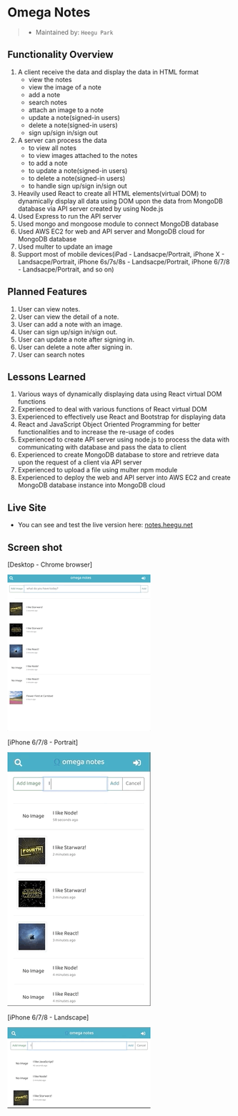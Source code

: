 # Omega Notes

> - Maintained by: `Heegu Park`


## Functionality Overview
1. A client receive the data and display the data in HTML format
    - view the notes
    - view the image of a note
    - add a note
    - search notes
    - attach an image to a note
    - update a note(signed-in users)
    - delete a note(signed-in users)
    - sign up/sign in/sign out
2. A server can process the data 
    - to view all notes
    - to view images attached to the notes
    - to add a note
    - to update a note(signed-in users)
    - to delete a note(signed-in users)
    - to handle sign up/sign in/sign out
3. Heavily used React to create all HTML elements(virtual DOM) to dynamically display all data using DOM upon the data from MongoDB database via API server created by using Node.js
4. Used Express to run the API server
5. Used mongo and mongoose module to connect MongoDB database
6. Used AWS EC2 for web and API server and MongoDB cloud for MongoDB database
7. Used multer to update an image
8. Support most of mobile devices(iPad - Landsacpe/Portrait, iPhone X - Landsacpe/Portrait, iPhone 6s/7s/8s - Landsacpe/Portrait, iPhone 6/7/8 - Landsacpe/Portrait, and so on)

## Planned Features
1. User can view notes.
2. User can view the detail of a note.
3. User can add a note with an image.
4. User can sign up/sign in/sign out.
5. User can update a note after signing in.
6. User can delete a note after signing in.
7. User can search notes

## Lessons Learned
1. Various ways of dynamically displaying data using React virtual DOM functions
2. Experienced to deal with various functions of React virtual DOM
3. Experienced to effectively use React and Bootstrap for displaying data
4. React and JavaScript Object Oriented Programming for better functionalities and to increase the re-usage of codes
5. Experienced to create API server using node.js to process the data with communicating with database and pass the data to client
6. Experienced to create MongoDB database to store and retrieve data upon the request of a client via API server
7. Experienced to upload a file using multer npm module
8. Experienced to deploy the web and API server into AWS EC2 and create MongoDB database instance into MongoDB cloud

## Live Site
* You can see and test the live version here: <a href="https://notes.heegu.net" target="blank">notes.heegu.net</a>

## Screen shot
[Desktop - Chrome browser]

![Omega Notes](https://github.com/heegupark/omega-notes/blob/master/omega-notes-001.gif)

[iPhone 6/7/8 - Portrait]

![Omega Notes](https://github.com/heegupark/omega-notes/blob/master/omega-notes-002.gif)

[iPhone 6/7/8 - Landscape]

![Omega Notes](https://github.com/heegupark/omega-notes/blob/master/omega-notes-003.gif)
